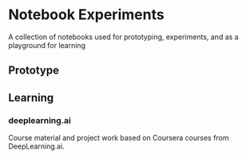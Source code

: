 # Notebook Experiments
A collection of notebooks used for prototyping, experiments, and as a playground for learning

## Prototype

## Learning

### deeplearning.ai
Course material and project work based on Coursera courses from DeepLearning.ai. 


